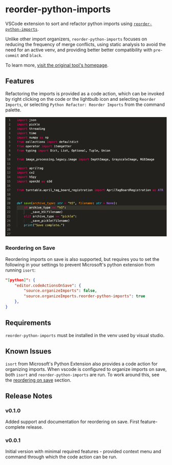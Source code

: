 # reorder-python-imports

VSCode extension to sort and refactor python imports using
[`reorder-python-imports`](https://github.com/asottile/reorder_python_imports).

Unlike other import organizers, `reorder-python-imports` focuses on reducing the
frequency of merge conflicts, using static analysis to avoid the need for an active
venv, and providing better better compatibility with `pre-commit` and `black`.

To learn more,
[visit the original tool's homepage](https://github.com/asottile/reorder_python_imports).

## Features

Refactoring the imports is provided as a code action, which can be invoked by right
clicking on the code or the lightbulb icon and selecting `Reorder Imports`, or
selecting `Python Refactor: Reorder Imports` from the command palette.

![Example usage from context menu](res/context-menu-example.gif)

### Reordering on Save

Reordering imports on save is also supported, but requires you to set the following in
your settings to prevent Microsoft's python extension from running `isort`:

```json
"[python]": {
    "editor.codeActionsOnSave": {
        "source.organizeImports": false,
        "source.organizeImports.reorder-python-imports": true
    },
}
```

## Requirements

`reorder-python-imports` must be installed in the venv used by visual studio.

## Known Issues

`isort` from Microsoft's Python Extension also provides a code action for organizing
imports. When vscode is configured to organize imports on save, both `isort` and
`reorder-python-imports` are run. To work around this, see the [reordering on save](#reordering-on-save) section.

## Release Notes

### v0.1.0

Added support and documentation for reordering on save. First feature-complete release.

### v0.0.1

Initial version with minimal required features - provided context menu and command through which the code action can be run.
